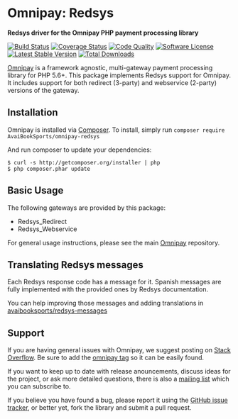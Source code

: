 # Omnipay: Redsys

**Redsys driver for the Omnipay PHP payment processing library**

[![Build Status](https://travis-ci.com/AvaiBookSports/omnipay-redsys.png?branch=master)](https://travis-ci.com/AvaiBookSports/omnipay-redsys)
[![Coverage Status](https://img.shields.io/scrutinizer/coverage/g/AvaiBookSports/omnipay-redsys.svg?style=flat)](https://scrutinizer-ci.com/g/AvaiBookSports/omnipay-redsys/code-structure)
[![Code Quality](https://img.shields.io/scrutinizer/g/AvaiBookSports/omnipay-redsys.svg?style=flat)](https://scrutinizer-ci.com/g/AvaiBookSports/omnipay-redsys/?branch=master)
[![Software License](https://img.shields.io/badge/license-MIT-brightgreen.svg?style=flat)](LICENSE)
[![Latest Stable Version](https://poser.pugx.org/AvaiBookSports/omnipay-redsys/version.png)](https://packagist.org/packages/AvaiBookSports/omnipay-redsys)
[![Total Downloads](https://poser.pugx.org/AvaiBookSports/omnipay-redsys/d/total.png)](https://packagist.org/packages/AvaiBookSports/omnipay-redsys)


[Omnipay](https://github.com/thephpleague/omnipay) is a framework agnostic, multi-gateway payment
processing library for PHP 5.6+. This package implements Redsys support for Omnipay. It includes
support for both redirect (3-party) and webservice (2-party) versions of the gateway.

## Installation

Omnipay is installed via [Composer](http://getcomposer.org/). To install, simply run `composer require AvaiBookSports/omnipay-redsys`

And run composer to update your dependencies:

    $ curl -s http://getcomposer.org/installer | php
    $ php composer.phar update

## Basic Usage

The following gateways are provided by this package:

* Redsys_Redirect
* Redsys_Webservice

For general usage instructions, please see the main [Omnipay](https://github.com/thephpleague/omnipay)
repository.

## Translating Redsys messages

Each Redsys response code has a message for it. Spanish messages are fully implemented with the provided ones by Redsys documentation.

You can help improving those messages and adding translations in [avaibooksports/redsys-messages](https://github.com/AvaiBookSports/redsys-messages)

## Support

If you are having general issues with Omnipay, we suggest posting on
[Stack Overflow](http://stackoverflow.com/). Be sure to add the
[omnipay tag](http://stackoverflow.com/questions/tagged/omnipay) so it can be easily found.

If you want to keep up to date with release anouncements, discuss ideas for the project,
or ask more detailed questions, there is also a [mailing list](https://groups.google.com/forum/#!forum/omnipay) which
you can subscribe to.

If you believe you have found a bug, please report it using the [GitHub issue tracker](https://github.com/AvaiBookSports/omnipay-redsys/issues),
or better yet, fork the library and submit a pull request.
